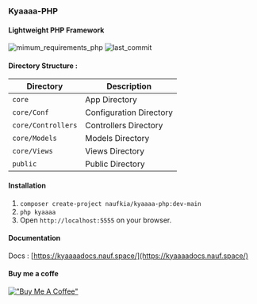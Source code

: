 ### Kyaaaa-PHP
#### Lightweight PHP Framework

![mimum_requirements_php](https://img.shields.io/badge/PHP-^7.3|^8.0-green?style=flat-square&logo=PHP)
![last_commit](https://img.shields.io/github/last-commit/naufkia/kyaaaa-php?style=flat-square)

#### Directory Structure :

| Directory          | Description             |
|--------------------|-------------------------|
| `core`             | App Directory           |
| `core/Conf`        | Configuration Directory |
| `core/Controllers` | Controllers Directory   |
| `core/Models`      | Models Directory        |
| `core/Views`       | Views Directory         |
| `public`           | Public Directory        |

#### Installation
1. `composer create-project naufkia/kyaaaa-php:dev-main`
2. `php kyaaaa`
3. Open `http://localhost:5555` on your browser.

#### Documentation
Docs : [https://kyaaaadocs.nauf.space/](https://kyaaaadocs.nauf.space/)

#### Buy me a coffe
[!["Buy Me A Coffee"](https://nauf.space/orange_img.webp)](https://nauf.space/donate)
